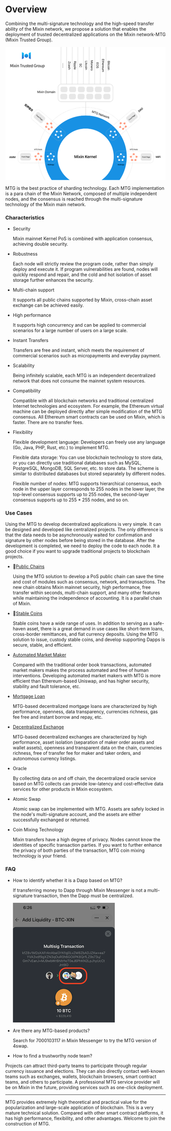 # Overview

Combining the multi-signature technology and the high-speed transfer ability of the Mixin network, we propose a solution that enables the deployment of trusted decentralized applications on the Mixin network-MTG (Mixin Trusted Group).

![MTG](./overview-architecture.svg)

MTG is the best practice of sharding technology. Each MTG implementation is a para chain of the Mixin Network, composed of multiple independent nodes, and the consensus is reached through the multi-signature technology of the Mixin main network.

### Characteristics

- Security

  Mixin mainnet Kernel PoS is combined with application consensus, achieving double security.

- Robustness

  Each node will strictly review the program code, rather than simply deploy and execute it. If program vulnerabilities are found, nodes will quickly respond and repair, and the cold and hot isolation of asset storage further enhances the security.
  
- Multi-chain support

  It supports all public chains supported by Mixin, cross-chain asset exchange can be achieved easily.

- High performance

  It supports high concurrency and can be applied to commercial scenarios for a large number of users on a large scale.

- Instant Transfers

  Transfers are free and instant, which meets the requirement of commercial scenarios such as micropayments and everyday payment.

- Scalability

  Being infinitely scalable, each MTG is an independent decentralized network that does not consume the mainnet system resources.

- Compatibility

  Compatible with all blockchain networks and traditional centralized Internet technologies and ecosystem. For example, the Ethereum virtual machine can be deployed directly after simple modification of the MTG consensus. All Ethereum smart contracts can be used on Mixin, which is faster. There are no transfer fees.

- Flexibility

   Flexible development language: Developers can freely use any language (Go, Java, PHP, Rust, etc.) to implement MTG.
  
   Flexible data storage: You can use blockchain technology to store data, or you can directly use traditional databases such as MySQL, PostgreSQL, MongoDB, SQL Server, etc. to store data. The scheme is similar to distributed databases but stored separately by different nodes.
  
   Flexible number of nodes: MTG supports hierarchical consensus, each node in the upper layer corresponds to 255 nodes in the lower layer, the top-level consensus supports up to 255 nodes, the second-layer consensus supports up to 255 * 255 nodes, and so on.

### Use Cases

Using the MTG to develop decentralized applications is very simple. It can be designed and developed like centralized projects. The only difference is that the data needs to be asynchronously waited for confirmation and signature by other nodes before being stored in the database. After the development is completed, we need to deploy the code to each node. It a good choice if you want to upgrade traditional projects to blockchain projects.

- [Public Chains](./chains)

  Using the MTG solution to develop a PoS public chain can save the time and cost of modules such as consensus, network, and transactions. The new chain obtains Mixin mainnet security, high performance, free transfer within seconds, multi-chain support, and many other features while maintaining the independence of accounting. It is a parallel chain of Mixin.

- [Stable Coins](./stablecoin)

  Stable coins have a wide range of uses. In addition to serving as a safe-haven asset, there is a great demand in use cases like short-term loans, cross-border remittances, and fiat currency deposits. Using the MTG solution to issue, custody stable coins, and develop supporting Dapps is secure, stable, and efficient.

- [Automated Market Maker](./amm)

  Compared with the traditional order book transactions, automated market makers makes the process automated and free of human interventions. Developing automated market makers with MTG is more efficient than Ethereum-based Uniswap, and has higher security, stability and fault tolerance, etc.

- [Mortgage Loan](./lend)

  MTG-based decentralized mortgage loans are characterized by high performance, openness, data transparency, currencies richness, gas fee free and instant borrow and repay, etc.

- [Decentralized Exchange](./exchange)

  MTG-based decentralized exchanges are characterized by high performance, asset isolation (separation of maker order assets and wallet assets), openness and transparent data on the chain, currencies richness, free of transfer fee for maker and taker orders, and autonomous currency listings.

- Oracle

   By collecting data on and off chain, the decentralized oracle service based on MTG collects can provide low-latency and cost-effective data services for other products in Mixin ecosystem.

- Atomic Swap

  Atomic swap can be implemented with MTG. Assets are safely locked in the node's multi-signature account, and the assets are either successfully exchanged or returned.

- Coin Mixing Technology

  Mixin transfers have a high degree of privacy. Nodes cannot know the identities of specific transaction parties. If you want to further enhance the privacy of both parties of the transaction, MTG coin mixing technology is your friend.

### FAQ

- How to identify whether it is a Dapp based on MTG?

  If transferring money to Dapp through Mixin Messenger is not a multi-signature transaction, then the Dapp must be centralized.

  ![Mutisig Trasaction](./overview-mutisig-transaction.png)

- Are there any MTG-based products?

  Search for 7000103117 in Mixin Messenger to try the MTG version of 4swap.

- How to find a trustworthy node team?

 Projects can attract third-party teams to participate through regular currency issuance and elections. They can also directly contact well-known teams such as exchanges, wallets, blockchain browsers, smart contract teams, and others to participate. A professional MTG service provider will be on Mixin in the future, providing services such as one-click deployment.

---
MTG provides extremely high theoretical and practical value for the popularization and large-scale application of blockchain. This is a very mature technical solution. Compared with other smart contract platforms, it has high performance, flexibility, and other advantages. Welcome to join the construction of MTG.

